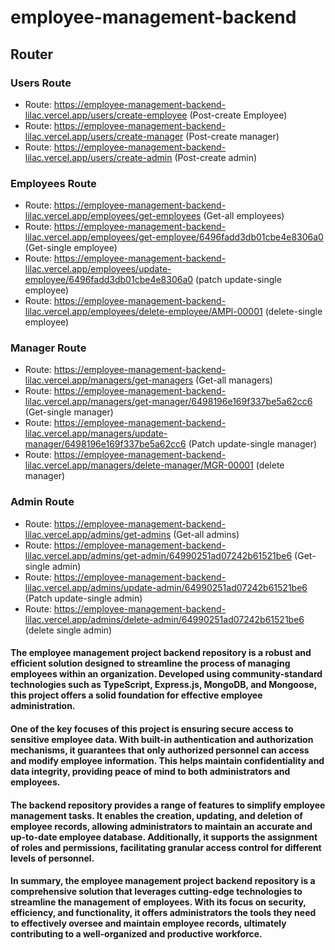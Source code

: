 # employee-management-backend

## Router

### Users Route

- Route: https://employee-management-backend-lilac.vercel.app/users/create-employee (Post-create Employee)
- Route: https://employee-management-backend-lilac.vercel.app/users/create-manager (Post-create manager)
- Route: https://employee-management-backend-lilac.vercel.app/users/create-admin (Post-create admin)

### Employees Route

- Route: https://employee-management-backend-lilac.vercel.app/employees/get-employees (Get-all employees)
- Route: https://employee-management-backend-lilac.vercel.app/employees/get-employee/6496fadd3db01cbe4e8306a0 (Get-single employee)
- Route: https://employee-management-backend-lilac.vercel.app/employees/update-employee/6496fadd3db01cbe4e8306a0 (patch update-single employee)
- Route: https://employee-management-backend-lilac.vercel.app/employees/delete-employee/AMPl-00001 (delete-single employee)

### Manager Route

- Route: https://employee-management-backend-lilac.vercel.app/managers/get-managers (Get-all managers)
- Route: https://employee-management-backend-lilac.vercel.app/managers/get-manager/6498196e169f337be5a62cc6 (Get-single manager)
- Route: https://employee-management-backend-lilac.vercel.app/managers/update-manager/6498196e169f337be5a62cc6 (Patch update-single manager)
- Route: https://employee-management-backend-lilac.vercel.app/managers/delete-manager/MGR-00001 (delete manager)

### Admin Route

- Route: https://employee-management-backend-lilac.vercel.app/admins/get-admins (Get-all admins)
- Route: https://employee-management-backend-lilac.vercel.app/admins/get-admin/64990251ad07242b61521be6 (Get-single admin)
- Route: https://employee-management-backend-lilac.vercel.app/admins/update-admin/64990251ad07242b61521be6 (Patch update-single admin)
- Route: https://employee-management-backend-lilac.vercel.app/admins/delete-admin/64990251ad07242b61521be6 (delete single admin)




#### The employee management project backend repository is a robust and efficient solution designed to streamline the process of managing employees within an organization. Developed using community-standard technologies such as TypeScript, Express.js, MongoDB, and Mongoose, this project offers a solid foundation for effective employee administration.

#### One of the key focuses of this project is ensuring secure access to sensitive employee data. With built-in authentication and authorization mechanisms, it guarantees that only authorized personnel can access and modify employee information. This helps maintain confidentiality and data integrity, providing peace of mind to both administrators and employees.

#### The backend repository provides a range of features to simplify employee management tasks. It enables the creation, updating, and deletion of employee records, allowing administrators to maintain an accurate and up-to-date employee database. Additionally, it supports the assignment of roles and permissions, facilitating granular access control for different levels of personnel.

#### In summary, the employee management project backend repository is a comprehensive solution that leverages cutting-edge technologies to streamline the management of employees. With its focus on security, efficiency, and functionality, it offers administrators the tools they need to effectively oversee and maintain employee records, ultimately contributing to a well-organized and productive workforce.
